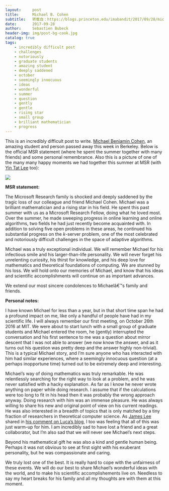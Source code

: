 ```yaml
---
layout:     post
title:      Michael B. Cohen
subtitle:   转载自：https://blogs.princeton.edu/imabandit/2017/09/28/michael-b-cohen/
date:       2017-09-28
author:     Sebastien Bubeck
header-img: img/post-bg-cook.jpg
catalog: true
tags:
    - incredibly difficult post
    - challenges
    - notoriously
    - graduate students
    - amazing student
    - deeply saddened
    - october
    - seemingly innocuous
    - ideas
    - wonderful
    - summer
    - question
    - gently
    - gentle
    - rising star
    - small group
    - brilliant mathematician
    - progress
---
```


This is an incredibly difficult post to write. [Michael Benjamin Cohen](https://scholar.google.com/citations?user=t3kDJHQAAAAJ&hl=en), an amazing student and person passed away this week in Berkeley. Below is the official MSR statement (where he spent the summer together with many friends) and some personal remembrance. Also this is a picture of one of the many many happy moments we had together this summer at MSR (with [Yin Tat Lee](http://yintat.com/) too):

[![](https://i0.wp.com/blogs.princeton.edu/imabandit/wp-content/uploads/sites/122/2017/09/2017-08-03-18.10.37.jpg?resize=595%2C335&ssl=1)
](https://i0.wp.com/blogs.princeton.edu/imabandit/wp-content/uploads/sites/122/2017/09/2017-08-03-18.10.37.jpg?ssl=1)

**MSR statement:**

The Microsoft Research family is shocked and deeply saddened by the tragic loss of our colleague and friend Michael Cohen. Michael was a brilliant mathematician and a rising star in his field. He spent this past summer with us as a Microsoft Research Fellow, doing what he loved most. Over the summer, he made sweeping progress in online learning and online algorithms, two fields he had just recently become acquainted with. In addition to solving five open problems in these areas, he continued his substantial progress on the *k*-server problem, one of the most celebrated and notoriously difficult challenges in the space of adaptive algorithms.

Michael was a truly exceptional individual. We will remember Michael for his infectious smile and his larger-than-life personality. We will never forget his unrelenting curiosity, his thirst for knowledge, and his deep love for mathematics and theoretical foundations of computing. We are stunned by his loss. We will hold onto our memories of Michael, and know that his ideas and scientific accomplishments will continue on as important advances.

We extend our most sincere condolences to Michaelâ€™s family and friends.

**Personal notes:**

I have known Michael for less than a year, but in that short time span he had a profound impact on me, like only a handful of people have had in my scientific life. I will always remember our first meeting, on October 26th 2016 at MIT. We were about to start lunch with a small group of graduate students and Michael entered the room, he (gently) interrupted the conversation and his first sentence to me was a question about mirror descent that I was not able to answer (we now know the answer, and as it turns out his question was pretty deep and the answer highly non-trivial). This is a typical Michael story, and I’m sure anyone who has interacted with him had similar experiences, where a seemingly innocuous question (at a perhaps inopportune time) turned out to be extremely deep and interesting.

Michael’s way of doing mathematics was truly remarkable. He was relentlessly searching for the right way to look at a problem, and he was never satisfied with a hacky explanation. As far as I know he never wrote anything on paper while doing research. I assume that if the calculations were too long to fit in his head then it was probably the wrong approach anyway. Doing research with him was an immense pleasure. He was always willing to share his new and original point of view on his current readings. He was also interested in a breadth of topics that is only matched by a tiny fraction of researchers in theoretical computer science. As [James Lee](https://homes.cs.washington.edu/~jrl) shared in [his comment on Luca’s blog](https://lucatrevisan.wordpress.com/2017/09/26/3915), I too was feeling that all of this was just warm-up for him. I am incredibly sad to have lost a friend and a great collaborator, but I’m also sad that we will never see Michael’s next steps.

Beyond his mathematical gift he was also a kind and gentle human being. Perhaps it was not obvious to see at first sight with his exuberant personality, but he was compassionate and caring.

We truly lost one of the best. It is really hard to cope with the unfairness of these events. We will do our best to share Michael’s wonderful ideas with the world, and to make his scientific accomplishements live on. Needless to say my heart breaks for his family and all my thoughts are with them at this moment.
